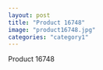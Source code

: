 ```yaml
---
layout: post
title: "Product 16748"
image: "product16748.jpg"
categories: "category1"
---
```

Product 16748
